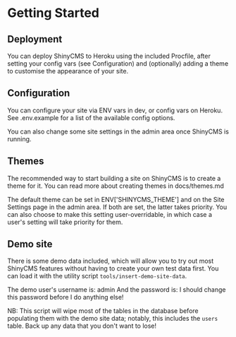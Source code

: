 # Getting Started

## Deployment

You can deploy ShinyCMS to Heroku using the included Procfile, after setting
your config vars (see Configuration) and (optionally) adding a theme to
customise the appearance of your site.


## Configuration

You can configure your site via ENV vars in dev, or config vars on Heroku. See
.env.example for a list of the available config options.

You can also change some site settings in the admin area once ShinyCMS is
running.


## Themes

The recommended way to start building a site on ShinyCMS is to create a theme
for it. You can read more about creating themes in docs/themes.md

The default theme can be set in ENV['SHINYCMS_THEME'] and on the Site Settings
page in the admin area. If both are set, the latter takes priority. You can also
choose to make this setting user-overridable, in which case a user's setting
will take priority for them.


## Demo site

There is some demo data included, which will allow you to try out most ShinyCMS
features without having to create your own test data first. You can load it with
the utility script `tools/insert-demo-site-data`.

The demo user's username is: admin
And the password is: I should change this password before I do anything else!

NB: This script will wipe most of the tables in the database before populating
them with the demo site data; notably, this includes the `users` table. Back up
any data that you don't want to lose!
